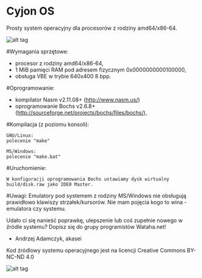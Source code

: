 # Cyjon OS
Prosty system operacyjny dla procesorów z rodziny amd64/x86-64.

![alt tag](http://wataha.net/shot/2.png )

#Wymagania sprzętowe:
- procesor z rodziny amd64/x86-64,
- 1 MiB pamięci RAM pod adresem fizycznym 0x0000000000100000,
- obsługa VBE w trybie 640x400 8 bpp.

#Oprogramowanie:
- kompilator Nasm v2.11.08+ (http://www.nasm.us/)
- oprogramowanie Bochs v2.6.8+ (http://sourceforge.net/projects/bochs/files/bochs/),

#Kompilacja (z poziomu konsoli):

    GNU/Linux:
    polecenie "make"

    MS/Windows:
    polecenie "make.bat"

#Uruchomienie:

    W konfiguracji oprogramowania Bochs ustawiamy dysk wirtualny build/disk.raw jako IDE0 Master.

#Uwagi:
Emulatory pod systemem z rodziny MS/Windows nie obsługują prawidłowo klawiszy strzałek/kursorów. Nie mam pojęcia kogo to wina - emulatora czy systemu.


Udało ci się nanieść poprawkę, ulepszenie lub coś zupełnie nowego w źródle systemu?
Dopisz się do grupy programistów Wataha.net!

- Andrzej Adamczyk, akasei

Kod źródlowy systemu operacyjnego jest na licencji Creative Commons BY-NC-ND 4.0

![alt tag](http://mirrors.creativecommons.org/presskit/buttons/80x15/png/by-nc-nd.png)
